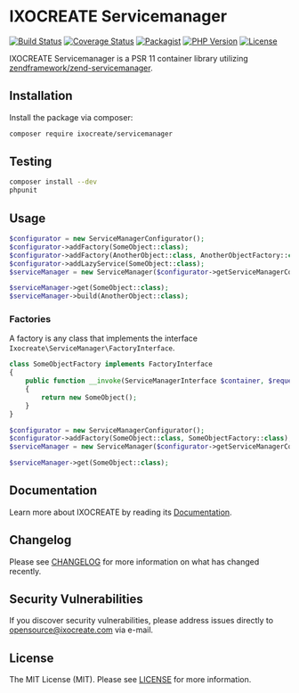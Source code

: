 # IXOCREATE Servicemanager

[![Build Status](https://travis-ci.com/ixocreate/servicemanager.svg?branch=master)](https://travis-ci.com/ixocreate/servicemanager)
[![Coverage Status](https://coveralls.io/repos/github/ixocreate/servicemanager/badge.svg?branch=master)](https://coveralls.io/github/ixocreate/servicemanager?branch=master)
[![Packagist](https://img.shields.io/packagist/v/ixocreate/servicemanager.svg)](https://packagist.org/packages/ixocreate/servicemanager)
[![PHP Version](https://img.shields.io/packagist/php-v/ixocreate/servicemanager.svg)](https://packagist.org/packages/ixocreate/servicemanager)
[![License](https://img.shields.io/github/license/ixocreate/servicemanager.svg)](LICENSE)

IXOCREATE Servicemanager is a PSR 11 container library utilizing [zendframework/zend-servicemanager](https://github.com/zendframework/zend-servicemanager).

## Installation

Install the package via composer:

```sh
composer require ixocreate/servicemanager
```

## Testing

```sh
composer install --dev
phpunit
```

## Usage

```php
$configurator = new ServiceManagerConfigurator();
$configurator->addFactory(SomeObject::class);
$configurator->addFactory(AnotherObject::class, AnotherObjectFactory::class);
$configurator->addLazyService(SomeObject::class);
$serviceManager = new ServiceManager($configurator->getServiceManagerConfig(), new ServiceManagerSetup());

$serviceManager->get(SomeObject::class);
$serviceManager->build(AnotherObject::class);
```

### Factories

A factory is any class that implements the interface `Ixocreate\ServiceManager\FactoryInterface`.

```php
class SomeObjectFactory implements FactoryInterface
{
    public function __invoke(ServiceManagerInterface $container, $requestedName, array $options = null)
    {
        return new SomeObject();
    }
}

$configurator = new ServiceManagerConfigurator();
$configurator->addFactory(SomeObject::class, SomeObjectFactory::class);
$serviceManager = new ServiceManager($configurator->getServiceManagerConfig(), new ServiceManagerSetup());

$serviceManager->get(SomeObject::class);
```

## Documentation

Learn more about IXOCREATE by reading its [Documentation](https://ixocreate.github.io/).

## Changelog

Please see [CHANGELOG](CHANGELOG.md) for more information on what has changed recently.

## Security Vulnerabilities

If you discover security vulnerabilities, please address issues directly to opensource@ixocreate.com via e-mail.

## License

The MIT License (MIT). Please see [LICENSE](LICENSE) for more information.
